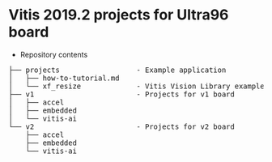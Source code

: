 # Vitis 2019.2 projects for Ultra96 board

- Repository contents

<pre>
├── projects                  - Example application
│   ├── how-to-tutorial.md
│   └── xf_resize             - Vitis Vision Library example
├── v1                        - Projects for v1 board
│   ├── accel
│   ├── embedded
│   └── vitis-ai
└── v2                        - Projects for v2 board
    ├── accel
    ├── embedded
    └── vitis-ai
</pre>

